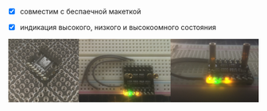﻿- [x] совместим с беспаечной макеткой
- [x] индикация высокого, низкого и высокоомного состояния


![](img/001.png)



